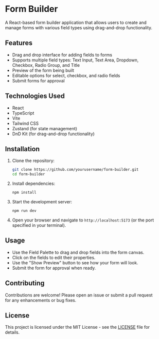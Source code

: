 # Form Builder

A React-based form builder application that allows users to create and manage forms with various field types using drag-and-drop functionality.

## Features

- Drag and drop interface for adding fields to forms
- Supports multiple field types: Text Input, Text Area, Dropdown, Checkbox, Radio Group, and Title
- Preview of the form being built
- Editable options for select, checkbox, and radio fields
- Submit forms for approval

## Technologies Used

- React
- TypeScript
- Vite
- Tailwind CSS
- Zustand (for state management)
- DnD Kit (for drag-and-drop functionality)

## Installation

1. Clone the repository:
   ```bash
   git clone https://github.com/yourusername/form-builder.git
   cd form-builder
   ```

2. Install dependencies:
   ```bash
   npm install
   ```

3. Start the development server:
   ```bash
   npm run dev
   ```

4. Open your browser and navigate to `http://localhost:5173` (or the port specified in your terminal).

## Usage

- Use the Field Palette to drag and drop fields into the form canvas.
- Click on the fields to edit their properties.
- Use the "Show Preview" button to see how your form will look.
- Submit the form for approval when ready.

## Contributing

Contributions are welcome! Please open an issue or submit a pull request for any enhancements or bug fixes.

## License

This project is licensed under the MIT License - see the [LICENSE](LICENSE) file for details.

